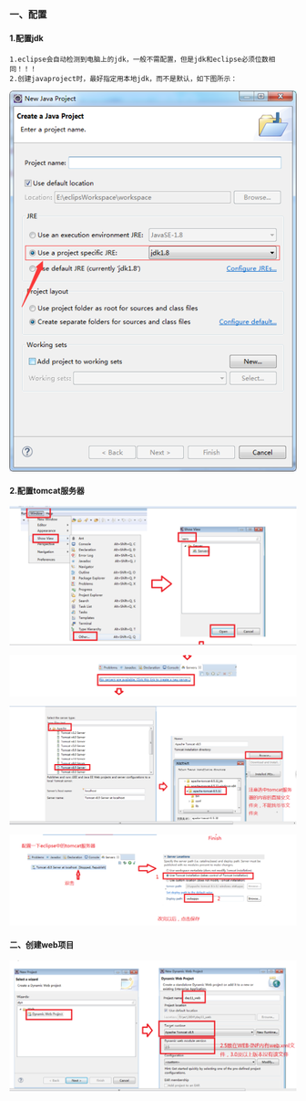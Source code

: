 ### 一、配置

#### 1.配置jdk

```
1.eclipse会自动检测到电脑上的jdk，一般不需配置，但是jdk和eclipse必须位数相同！！！
2.创建javaproject时，最好指定用本地jdk，而不是默认，如下图所示：
```

![1559485525286](assets/1559485525286.png)

#### 2.配置tomcat服务器

![1559490427654](assets/1559490427654.png)

![1559490450370](assets/1559490450370.png)

![1559490492038](assets/1559490492038.png)

![1559490524888](assets/1559490524888.png)

#### 二、创建web项目

![1559490638606](assets/1559490638606.png)


